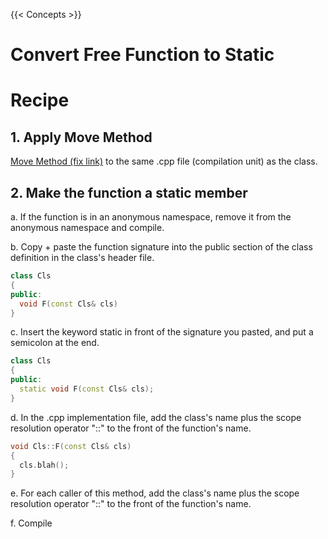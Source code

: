 {{< Concepts >}}

# Convert Free Function to Static

# Recipe

## 1. Apply Move Method

[Move Method (fix link)](#) to the same .cpp file (compilation unit) as the class.

## 2. Make the function a static member

a. If the function is in an anonymous namespace, remove it from the anonymous namespace and compile.

b. Copy + paste the function signature into the public section of the class definition in the class's header file.

```cpp
class Cls
{
public:
  void F(const Cls& cls)
}
```

c. Insert the keyword static in front of the signature you pasted, and put a semicolon at the end.

```cpp
class Cls
{
public:
  static void F(const Cls& cls);
}
```

d. In the .cpp implementation file, add the class's name plus the scope resolution operator "::" to the front of the function's name.

```cpp
void Cls::F(const Cls& cls)
{
  cls.blah();
}
```

e. For each caller of this method, add the class's name plus the scope resolution operator "::" to the front of the function's name.

f. Compile